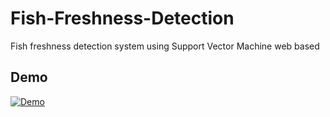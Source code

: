 # Fish-Freshness-Detection
Fish freshness detection system using Support Vector Machine web based

## Demo
[![Demo](https://www.herokucdn.com/deploy/button.svg)](https://fish-freshness-detection.herokuapp.com/)
